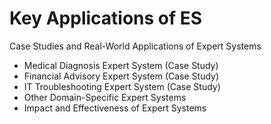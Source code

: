 # Key Applications of ES

Case Studies and Real-World Applications of Expert Systems



* Medical Diagnosis Expert System (Case Study)
* Financial Advisory Expert System (Case Study)
* IT Troubleshooting Expert System (Case Study)
* Other Domain-Specific Expert Systems
* Impact and Effectiveness of Expert Systems
